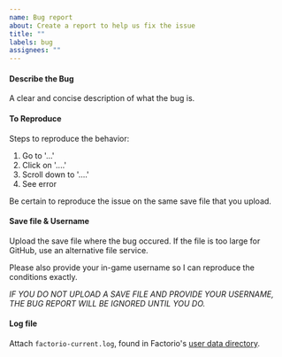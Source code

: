 ```yaml
---
name: Bug report
about: Create a report to help us fix the issue
title: ""
labels: bug
assignees: ""
---
```


<!--
IF YOU ARE NOT OPENING A BUG REPORT OR SPECIFIC FEATURE REQUEST, PLEASE START A DISCUSSION IN THE DISCUSSIONS TAB INSTEAD.
-->

#### Describe the Bug

A clear and concise description of what the bug is.

#### To Reproduce

Steps to reproduce the behavior:

1. Go to '...'
2. Click on '....'
3. Scroll down to '....'
4. See error

Be certain to reproduce the issue on the same save file that you upload.

#### Save file & Username

Upload the save file where the bug occured. If the file is too large for GitHub, use an alternative file service.

Please also provide your in-game username so I can reproduce the conditions exactly.

_IF YOU DO NOT UPLOAD A SAVE FILE AND PROVIDE YOUR USERNAME, THE BUG REPORT WILL BE IGNORED UNTIL YOU DO._

#### Log file

Attach `factorio-current.log`, found in Factorio's [user data directory](https://wiki.factorio.com/Application_directory#User_data_directory).
